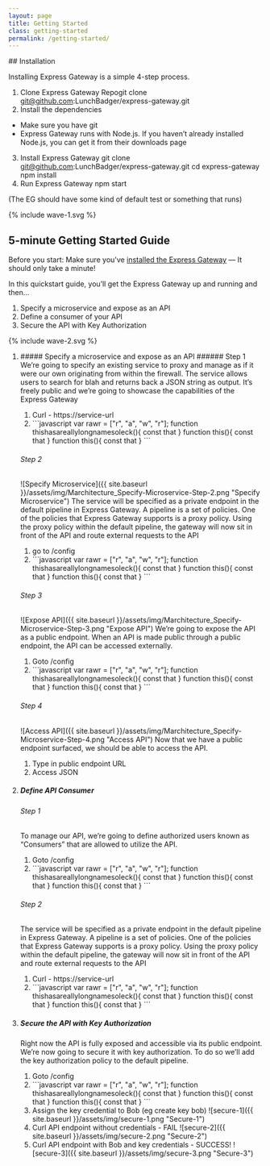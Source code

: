 ```yaml
---
layout: page
title: Getting Started
class: getting-started
permalink: /getting-started/
---
```

<section class="page-section-normal">
<div class="wrapper-flex">
<div class="wrapper">
<div class="flex-column shape-style" markdown="1">
## Installation

Installing Express Gateway is a simple 4-step process.

1. <span class="li-main">Clone Express Gateway Repo</span><span class="codeHighlight">git clone git@github.com:LunchBadger/express-gateway.git</span>
2. <span class="li-main">Install the dependencies</span>
  - Make sure you have git
  - Express Gateway runs with Node.js.  If you haven’t already installed Node.js, you can get it from their downloads page
3. <span class="li-main">Install Express Gateway</span>
  <span class="codeHighlight">git clone git@github.com:LunchBadger/express-gateway.git</span>
  <span class="codeHighlight">cd express-gateway</span>
  <span class="codeHighlight">npm install</span>
4. <span class="li-main">Run Express Gateway</span>
  <span class="codeHighlight">npm start</span>

  (The EG should have some kind of default test or something that runs)

</div>
</div>
</div>
</section>

<div class="svg-fix">{% include wave-1.svg %}</div>
<section class="page-section-blue">
<div class="wrapper-flex">
<div class="wrapper">
<div class="flex-column quickstart" markdown="1">

## 5-minute Getting Started Guide

Before you start: Make sure you've [installed the Express Gateway](#installation) — It should only take a minute!

In this quickstart guide, you’ll get the Express Gateway up and running and then…

1. Specify a microservice and expose as an API
2. Define a consumer of your API
3. Secure the API with Key Authorization

</div>
</div>
</div>
<div class="svg-fix">{% include wave-2.svg %}</div>
</section>

<section class="page-section-normal">
<div class="wrapper-flex">
<div class="wrapper">
<div class="flex-column shape-style shape-style-large" >

<ol class="">
<li>
<div class="shape-style-large-container" markdown="1">
##### Specify a microservice and expose as an API
###### Step 1
We’re going to specify an existing service to proxy and manage as if it were our own originating from within the firewall. The service allows users to search for blah and returns back a JSON string as output. It’s freely public and we’re going to showcase the capabilities of the Express Gateway
<ol>
<li>Curl - https://service-url</li>
<li markdown="1">
```javascript
var rawr = ["r", "a", "w", "r"];
function thishasareallylongnamesoleck(){
  const that
}
function this(){
  const that
}
function this(){
  const that
}
```
</li>
</ol>

###### Step 2
![Specify Microservice]({{ site.baseurl }}/assets/img/Marchitecture_Specify-Microservice-Step-2.png "Specify Microservice")
The service will be specified as a private endpoint in the default pipeline in Express Gateway.  A pipeline is a set of policies.  One of the policies that Express Gateway supports is a proxy policy.  Using the proxy policy within the default pipeline, the gateway will now sit in front of the API and route external requests to the API
<ol>
<li>go to /config</li>
<li markdown="1">
```javascript
var rawr = ["r", "a", "w", "r"];
function thishasareallylongnamesoleck(){
  const that
}
function this(){
  const that
}
function this(){
  const that
}
```
</li>
</ol>

###### Step 3
![Expose API]({{ site.baseurl }}/assets/img/Marchitecture_Specify-Microservice-Step-3.png "Expose API")
We’re going to expose the API as a public endpoint. When an API is made public through a public endpoint, the API can be accessed externally.
<ol>
<li>Goto /config</li>
<li markdown="1">
```javascript
var rawr = ["r", "a", "w", "r"];
function thishasareallylongnamesoleck(){
  const that
}
function this(){
  const that
}
function this(){
  const that
}
```
</li>
</ol>

###### Step 4
![Access API]({{ site.baseurl }}/assets/img/Marchitecture_Specify-Microservice-Step-4.png "Access API")
Now that we have a public endpoint surfaced, we should be able to access the API.
1. Type in public endpoint URL
2. Access JSON
</div>
</li>
<li>
<div class="shape-style-large-container" markdown="1">

##### Define API Consumer
###### Step 1


To manage our API, we’re going to define authorized users known as “Consumers” that are allowed to utilize the API.

<ol>
<li>Goto /config</li>
<li markdown="1">
```javascript
var rawr = ["r", "a", "w", "r"];
function thishasareallylongnamesoleck(){
  const that
}
function this(){
  const that
}
function this(){
  const that
}
```
</li>
</ol>

###### Step 2

The service will be specified as a private endpoint in the default pipeline in Express Gateway.  A pipeline is a set of policies.  One of the policies that Express Gateway supports is a proxy policy.  Using the proxy policy within the default pipeline, the gateway will now sit in front of the API and route external requests to the API

<ol>
<li>Curl - https://service-url</li>
<li markdown="1">
```javascript
var rawr = ["r", "a", "w", "r"];
function thishasareallylongnamesoleck(){
  const that
}
function this(){
  const that
}
function this(){
  const that
}
```
</li>
</ol>
</div>
</li>
<li>
<div class="shape-style-large-container" markdown="1">

##### Secure the API with Key Authorization

Right now the API is fully exposed and accessible via its public endpoint. We’re now going to secure it with key authorization. To do so we’ll add the key authorization policy to the default pipeline.

<ol>
<li>Goto /config</li>
<li markdown="1">
```javascript
var rawr = ["r", "a", "w", "r"];
function thishasareallylongnamesoleck(){
  const that
}
function this(){
  const that
}
function this(){
  const that
}
```
</li>
<li markdown="1">Assign the key credential to Bob (eg create key bob)
![secure-1]({{ site.baseurl }}/assets/img/secure-1.png "Secure-1")
</li>
<li markdown="1">Curl API endpoint without credentials - FAIL
![secure-2]({{ site.baseurl }}/assets/img/secure-2.png "Secure-2")
</li>
<li markdown="1">Curl API endpoint with Bob and key credentials - SUCCESS!
![secure-3]({{ site.baseurl }}/assets/img/secure-3.png "Secure-3")
</li>
</ol>
</div>
</li>
</ol>

</div>
</div>
</div>
</section>

